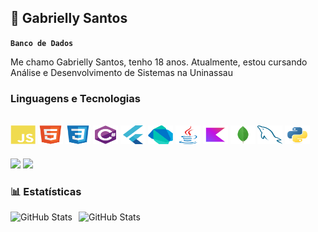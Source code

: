 ## 📱 Gabrielly Santos

**`Banco de Dados`**

Me chamo Gabrielly Santos, tenho 18 anos. Atualmente, estou cursando Análise e Desenvolvimento de Sistemas na Uninassau

###  Linguagens e Tecnologias

<div style="display: inline_block"><br>
  <img align="center" alt="Samuel-Js" height="30" width="40" src="https://raw.githubusercontent.com/devicons/devicon/master/icons/javascript/javascript-plain.svg">
  <img align="center" alt="Samuel-HTML" height="30" width="40" src="https://raw.githubusercontent.com/devicons/devicon/master/icons/html5/html5-original.svg">
  <img align="center" alt="Samuel-CSS" height="30" width="40" src="https://raw.githubusercontent.com/devicons/devicon/master/icons/css3/css3-original.svg">
  <img align="center" alt="Samuel-Csharp" height="30" width="40" src="https://raw.githubusercontent.com/devicons/devicon/master/icons/csharp/csharp-original.svg">
  <img align="center" alt="Samuel-React" height="30" width="40" src="https://raw.githubusercontent.com/devicons/devicon/master/icons/flutter/flutter-original.svg"> 
  <img align="center" alt="Samuel-React" height="30" width="40" src="https://raw.githubusercontent.com/devicons/devicon/master/icons/dart/dart-original.svg">
  <img align="center" alt="Samuel-React" height="30" width="40" src="https://raw.githubusercontent.com/devicons/devicon/master/icons/java/java-original.svg">
  <img align="center" alt="Samuel-React" height="30" width="40" src="https://raw.githubusercontent.com/devicons/devicon/master/icons/kotlin/kotlin-original.svg">
  <img align="center" alt="Samuel-React" height="30" width="40" src="https://raw.githubusercontent.com/devicons/devicon/master/icons/mongodb/mongodb-original.svg">
  <img align="center" alt="Samuel-React" height="30" width="40" src="https://raw.githubusercontent.com/devicons/devicon/master/icons/mysql/mysql-original.svg">
  <img align="center" alt="Samuel-React" height="30" width="40" src="https://raw.githubusercontent.com/devicons/devicon/master/icons/python/python-original.svg">
</div>

###

<div> 
  <a href = "mailto:gabrielly.santos2007ly@gmail.com"><img src="https://img.shields.io/badge/-Gmail-%23333?style=for-the-badge&logo=gmail&logoColor=white" target="_blank"></a>
  <a href="https://www.linkedin.com/in/gabrielly-santos-5b2b7b329/" target="_blank"><img src="https://img.shields.io/badge/-LinkedIn-%230077B5?style=for-the-badge&logo=linkedin&logoColor=white" target="_blank"></a> 
  
### 📊 Estatísticas

<p>
  <img 
    align="left" 
    alt="GitHub Stats" 
    height="200" 
    style="padding-right: 10px;" 
    src="https://github-readme-stats.vercel.app/api?username=gabrielly002&theme=tokyonight&include_all_commits=true&locale=pt-br" 
  />

<img 
      align="left" 
      alt="GitHub Stats" 
      height="200" 
      src="https://github-readme-stats.vercel.app/api/top-langs/?username=gabrielly002&theme=tokyonight&layout=compact&custom_title=Tecnologias&langs_count=9" 
  />

</p>
